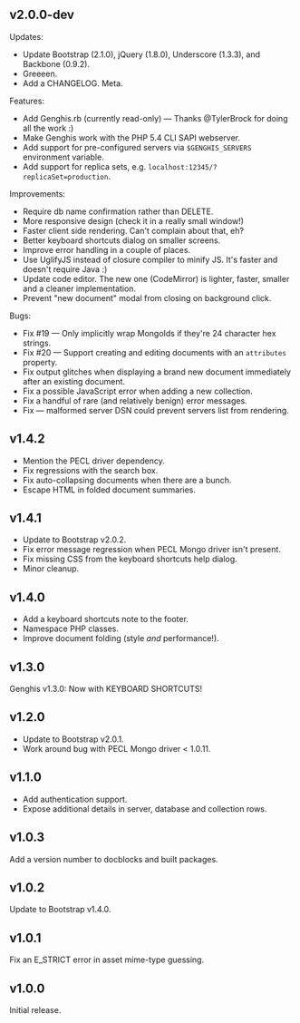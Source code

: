 ## v2.0.0-dev

Updates:

 * Update Bootstrap (2.1.0), jQuery (1.8.0), Underscore (1.3.3), and Backbone (0.9.2).
 * Greeeen.
 * Add a CHANGELOG. Meta.

Features:

 * Add Genghis.rb (currently read-only) — Thanks @TylerBrock for doing all the work :)
 * Make Genghis work with the PHP 5.4 CLI SAPI webserver.
 * Add support for pre-configured servers via `$GENGHIS_SERVERS` environment variable.
 * Add support for replica sets, e.g. `localhost:12345/?replicaSet=production`.

Improvements:

 * Require db name confirmation rather than DELETE.
 * More responsive design (check it in a really small window!)
 * Faster client side rendering. Can't complain about that, eh?
 * Better keyboard shortcuts dialog on smaller screens.
 * Improve error handling in a couple of places.
 * Use UglifyJS instead of closure compiler to minify JS. It's faster and doesn't require Java :)
 * Update code editor. The new one (CodeMirror) is lighter, faster, smaller and a cleaner implementation.
 * Prevent "new document" modal from closing on background click.

Bugs:

 * Fix #19 — Only implicitly wrap MongoIds if they're 24 character hex strings.
 * Fix #20 — Support creating and editing documents with an `attributes` property.
 * Fix output glitches when displaying a brand new document immediately after an existing document.
 * Fix a possible JavaScript error when adding a new collection.
 * Fix a handful of rare (and relatively benign) error messages.
 * Fix — malformed server DSN could prevent servers list from rendering.


## v1.4.2

 * Mention the PECL driver dependency.
 * Fix regressions with the search box.
 * Fix auto-collapsing documents when there are a bunch.
 * Escape HTML in folded document summaries.


## v1.4.1

 * Update to Bootstrap v2.0.2.
 * Fix error message regression when PECL Mongo driver isn't present.
 * Fix missing CSS from the keyboard shortcuts help dialog.
 * Minor cleanup.


## v1.4.0

 * Add a keyboard shortcuts note to the footer.
 * Namespace PHP classes.
 * Improve document folding (style *and* performance!).


## v1.3.0

Genghis v1.3.0: Now with KEYBOARD SHORTCUTS!


## v1.2.0

 * Update to Bootstrap v2.0.1.
 * Work around bug with PECL Mongo driver < 1.0.11.


## v1.1.0

 * Add authentication support.
 * Expose additional details in server, database and collection rows.


## v1.0.3

Add a version number to docblocks and built packages.


## v1.0.2

Update to Bootstrap v1.4.0.


## v1.0.1

Fix an E_STRICT error in asset mime-type guessing.


## v1.0.0

Initial release.
